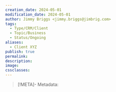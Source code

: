 ```yaml
---
creation_date: 2024-05-01
modification_date: 2024-05-01
author: Jimmy Briggs <jimmy.briggs@jimbrig.com>
tags:
  - Type/CRM/Client
  - Topic/Business
  - Status/Ongoing
aliases:
  - Client XYZ
publish: true
permalink:
description:
image:
cssclasses:
---
```


> [!META]- Metadata:
> 
